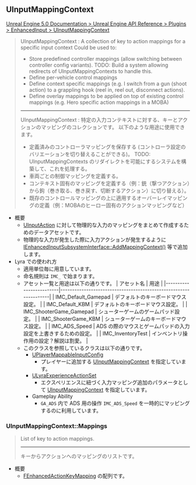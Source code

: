 ## UInputMappingContext

[Unreal Engine 5.0 Documentation > Unreal Engine API Reference > Plugins > EnhancedInput > UInputMappingContext](https://docs.unrealengine.com/5.0/en-US/API/Plugins/EnhancedInput/UInputMappingContext/)

> UInputMappingContext : A collection of key to action mappings for a specific input context
> Could be used to:
>	- Store predefined controller mappings (allow switching between controller config variants). TODO: Build a system allowing redirects of UInputMappingContexts to handle this.
>	- Define per-vehicle control mappings
>	- Define context specific mappings (e.g. I switch from a gun (shoot action) to a grappling hook (reel in, reel out, disconnect actions).
>	- Define overlay mappings to be applied on top of existing control mappings (e.g. Hero specific action mappings in a MOBA)
> 
> ----
> UInputMappingContext : 特定の入力コンテキストに対する、キーとアクションのマッピングのコレクションです。
> 以下のような用途に使用できます。
> 	- 定義済みのコントローラマッピングを保存する (コントローラ設定のバリエーションを切り替えることができる)。 TODO: UInputMappingContexts のリダイレクトを可能にするシステムを構築して、これを処理する。
> 	- 車両ごとの制御マッピングを定義する。
> 	- コンテキスト固有のマッピングを定義する（例：銃（撃つアクション）から鉤（巻き取る、巻き戻す、切断するアクション）に切り替える）。
> 	- 既存のコントロールマッピングの上に適用するオーバーレイマッピングの定義（例：MOBAのヒーロー固有のアクションマッピングなど）

* 概要
	* [UInputAction] に対して物理的な入力のマッピングをまとめて作成するためのデータアセットです。
	* 物理的な入力が発生した際に入力アクションが発生するように [IEnhancedInputSubsystemInterface::AddMappingContext()] 等で追加します。
* Lyra での使われ方
	* 適用単位毎に用意しています。
	* 命名規則は `IMC_` で始まります。
	* アセット一覧と用途は以下の通りです。
		| アセット名              | 用途                                                             |
		|-------------------------|------------------------------------------------------------------|
		| IMC_Default_Gamepad     | デフォルトのキーボードマウス設定。                               |
		| IMC_Default_KBM         | デフォルトのキーボードマウス設定。                               |
		| IMC_ShooterGame_Gamepad | シューターゲームのゲームパッド設定。                             |
		| IMC_ShooterGame_KBM     | シューターゲームのキーボードマウス設定。                         |
		| IMC_ADS_Speed           | ADS の際のマウスとゲームパッドの入力設定を上書きするための設定。 |
		| IMC_InventoryTest       | インベントリ操作用の設定？解説は割愛。                           |
	* このクラスを参照しているクラスは以下の通りです。
		* [UPlayerMappableInputConfig]
			* プレイヤーに追加する [UInputMappingContext] を指定しています。
		* [ULyraExperienceActionSet]
			* エクスペリエンスに紐づく入力マッピング追加のパラメータとして [UInputMappingContext] を指定しています。
		* Gameplay Ability
			* `GA_ADS` 内で ADS 用の操作 `IMC_ADS_Speed` を一時的にマッピングするのに利用しています。

### UInputMappingContext::Mappings

> List of key to action mappings.
> 
> ----
> キーからアクションへのマッピングのリストです。

* 概要
	* [FEnhancedActionKeyMapping] の配列です。

<!--- ページ内のリンク --->

<!--- 自前の画像へのリンク --->

<!--- generated --->
[ULyraExperienceActionSet]: ../../Lyra/Experience/ULyraExperienceActionSet.md#ulyraexperienceactionset
[FEnhancedActionKeyMapping]: ../../UE/Input/FEnhancedActionKeyMapping.md#fenhancedactionkeymapping
[IEnhancedInputSubsystemInterface::AddMappingContext()]: ../../UE/Input/IEnhancedInputSubsystemInterface.md#ienhancedinputsubsysteminterfaceaddmappingcontext
[UInputAction]: ../../UE/Input/UInputAction.md#uinputaction
[UInputMappingContext]: ../../UE/Input/UInputMappingContext.md#uinputmappingcontext
[UPlayerMappableInputConfig]: ../../UE/Input/UPlayerMappableInputConfig.md#uplayermappableinputconfig
